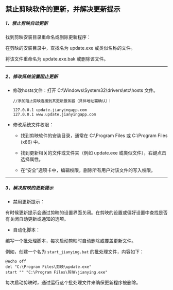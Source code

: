 ## 禁止剪映软件的更新，并解决更新提示

##### **1、禁止剪映自动更新**

找到剪映安装目录重命名或删除更新程序：

在剪映的安装目录中，查找名为 update.exe 或类似名称的文件。

将该文件重命名为 update.exe.bak 或删除该文件。

------

##### **2、修改系统设置阻止更新**

- 修改hosts文件：打开 C:\Windows\System32\drivers\etc\hosts 文件。

  ```
  //添加阻止剪映连接到其更新服务器（具体地址需确认）：
  
  127.0.0.1 update.jianyingapp.com
  127.0.0.1 www.update.jianyingapp.com
  ```
- 修改系统文件权限：

  - 找到剪映软件的安装目录，通常在 C:\Program Files 或 C:\Program Files (x86) 中。

  - 找到更新相关的文件或文件夹（例如 update.exe 或类似文件），右键点击选择属性。

  - 在“安全”选项卡中，编辑权限，删除所有用户对该文件的写入权限。

------


##### **3、解决剪映的更新提示**

- 禁用更新提示：

有时候更新提示会通过剪映的设置界面关闭。在剪映的设置或偏好设置中查找是否有关闭自动更新或通知的选项。

- 自动化脚本：

编写一个批处理脚本，每次启动剪映时自动删除或覆盖更新文件。

例如，创建一个名为 `start_jianying.bat` 的批处理文件，内容如下：
```batch
@echo off
del "C:\Program Files\剪映\update.exe"
start "" "C:\Program Files\剪映\jianying.exe"
```

每次启动剪映时，通过运行这个批处理文件来确保更新程序被删除。

